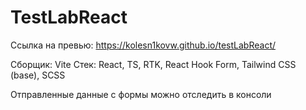 # TestLabReact
Ссылка на превью:
https://kolesn1kovw.github.io/testLabReact/

Сборщик: Vite
Стек: React, TS, RTK, React Hook Form, Tailwind CSS (base), SCSS

Отправленные данные с формы можно отследить в консоли
